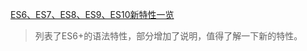 [ES6、ES7、ES8、ES9、ES10新特性一览](https://juejin.im/post/5ca2e1935188254416288eb2)

> 列表了ES6+的语法特性，部分增加了说明，值得了解一下新的特性。